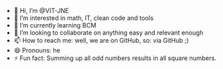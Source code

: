 - 👋 Hi, I’m @VIT-JNE
- 👀 I’m interested in math, IT, clean code and tools
- 🌱 I’m currently learning BCM
- 💞️ I’m looking to collaborate on anything easy and relevant enough
- 📫 How to reach me: well, we are on GitHub, so: via GitHub ;)
- 😄 Pronouns: he
- ⚡ Fun fact: Summing up all odd numbers results in all square numbers.

<!---
VIT-JNE/VIT-JNE is a ✨ special ✨ repository because its `README.md` (this file) appears on your GitHub profile.
You can click the Preview link to take a look at your changes.
--->
